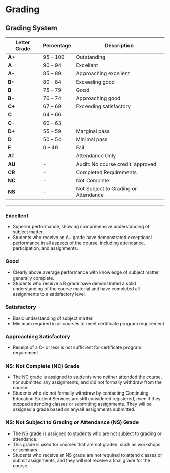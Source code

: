 # Grading

## Grading System

| **Letter Grade** | **Percentage** | **Description**                      |
| ---------------- | -------------- | ------------------------------------ |
| **A+**           | 95 – 100       | Outstanding                          |
| **A**            | 90 – 94        | Excellent                            |
| **A-**           | 85 – 89        | Approaching excellent                |
| **B+**           | 80 – 84        | Exceeding good                       |
| **B**            | 75 – 79        | Good                                 |
| **B-**           | 70 – 74        | Approaching good                     |
| **C+**           | 67 – 69        | Exceeding satisfactory               |
| **C**            | 64 – 66        |
| **C-**           | 60 – 63        |
| **D+**           | 55 – 59        | Marginal pass                        |
| **D**            | 50 – 54        | Minimal pass                         |
| **F**            | 0 – 49         | Fail                                 |
| **AT**           | -              | Attendance Only                      |
| **AU**           | -              | Audit: No course credit. approved    |
| **CR**           | -              | Completed Requirements               |
| **NC**           | -              | Not Complete:                        |
| **NS**           | -              | Not Subject to Grading or Attendance |

---

### Excellent

- Superior performance, showing comprehensive understanding of subject matter.
- Students who receive an A+ grade have demonstrated exceptional performance in all aspects of the course, including attendance, participation, and assignments.

### Good

- Clearly above average performance with knowledge of subject matter generally complete.
- Students who receive a B grade have demonstrated a solid understanding of the course material and have completed all assignments to a satisfactory level.

### Satisfactory

- Basic understanding of subject matter.
- Minimum required in all courses to meet certificate program requirement

### Approaching Satisfactory

- Receipt of a C- or less is not sufficient for certificate program requirement

### NS: Not Complete (NC) Grade

- The NC grade is assigned to students who neither attended the course, nor submitted any assignments, and did not formally withdraw from the course.
- Students who do not formally withdraw by contacting Continuing Education Student Services are still considered registered, even if they stopped attending classes or submitting assignments. They will be assigned a grade based on any/all assignments submitted.

### NS: Not Subject to Grading or Attendance (NS) Grade

- The NS grade is assigned to students who are not subject to grading or attendance.
- This grade is used for courses that are not graded, such as workshops or seminars.
- Students who receive an NS grade are not required to attend classes or submit assignments, and they will not receive a final grade for the course.
